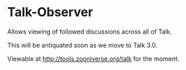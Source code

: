 Talk-Observer
=============

Allows viewing of followed discussions across all of Talk.

This will be antiquated soon as we move to Talk 3.0.

Viewable at http://tools.zooniverse.org/talk for the moment.
